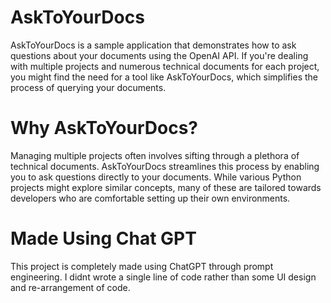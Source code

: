 # AskToYourDocs
AskToYourDocs is a sample application that demonstrates how to ask questions about your documents using the OpenAI API. 
If you're dealing with multiple projects and numerous technical documents for each project, you might find the need for 
a tool like AskToYourDocs, which simplifies the process of querying your documents.
# Why AskToYourDocs?
Managing multiple projects often involves sifting through a plethora of technical documents. AskToYourDocs streamlines 
this process by enabling you to ask questions directly to your documents. While various Python projects might explore 
similar concepts, many of these are tailored towards developers who are comfortable setting up their own environments.
# Made Using Chat GPT
This project is completely made using ChatGPT through prompt engineering. I didnt wrote a single 
line of code rather than some UI design and re-arrangement of code. 


